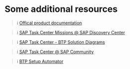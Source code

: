 # Some additional resources

> i [Offical product documentation](https://help.sap.com/docs/TASK_CENTER)

> i [SAP Task Center Missions @ SAP Discovery Center](https://discovery-center.cloud.sap/serviceCatalog/sap-task-center?region=all&tab=mission)

> i [SAP Task Center - BTP Solution Diagrams ](https://github.com/SAP-samples/btp-task-center-integration/tree/main/docs/btp_solution_diagrams)

> i [SAP Task Center @ SAP Community](https://community.sap.com/topics/task-center)

> i [BTP Setup Automator](https://github.com/SAP-samples/btp-setup-automator)
